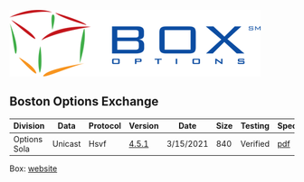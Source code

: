 [![Box](https://github.com/Open-Markets-Initiative/Directory/blob/main/Organizations/Box/Images/Logo.png)](https://boxoptions.com)


## Boston Options Exchange

| Division | Data | Protocol | Version | Date | Size | Testing | Specification |
| --- | --- | --- | --- | --- | --- | --- | --- |
| Options Sola | Unicast | Hsvf | [4.5.1][Box.Options.Sola.Unicast.Hsvf.v4.5.1.Structs] | 3/15/2021 | 840 | Verified | [pdf][Box.Options.Sola.Unicast.Hsvf.v4.5.1.Pdf] |


Box: [website](https://boxoptions.com "Go to Boston Options Exchange")


[Box.Options.Sola.Unicast.Hsvf.v4.5.1.Structs]: https://github.com/Open-Markets-Initiative/c-structs/blob/main/box/Box.Options.Sola.Unicast.Hsvf.v4.5.1.h "Box Options Sola Unicast Hsvf v4.5.1 C# Parsers Source File"
[Box.Options.Sola.Unicast.Hsvf.v4.5.1.Pdf]: https://github.com/Open-Markets-Initiative/Directory/blob/main/Organizations/Box/Specifications/Box.Options.Sola.Unicast.Hsvf.v4.5.pdf "Boston Options Exchange 4.5.1 Pdf"
